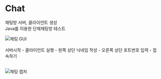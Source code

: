 # Chat
채팅방 서버, 클라이언트 생성 <br>
Java를 이용한 단체채팅방 테스트 

![채팅 GUI](https://user-images.githubusercontent.com/69416518/94338045-46b7a900-002a-11eb-9ffe-d687c40240c5.JPG)<br><br>
서버시작 - 클라이언트 실행 - 왼쪽 상단 닉네임 작성 - 오른쪽 상단 포트번호 입력 - 접속하기 <br><br>

![채팅 캡처](https://user-images.githubusercontent.com/69416518/94337965-6d291480-0029-11eb-803b-b0ff24ee1b0c.JPG)
